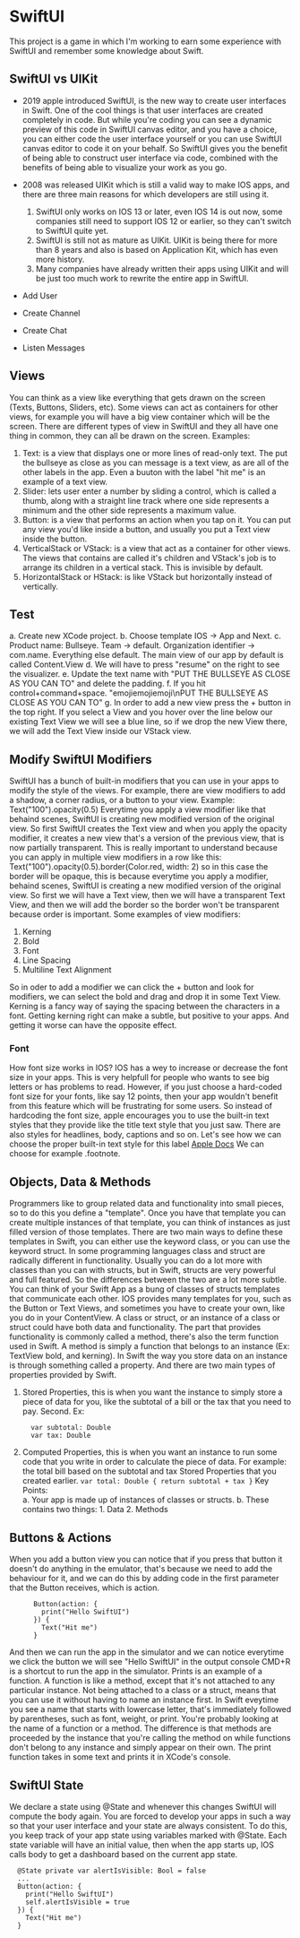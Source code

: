 # SwiftUI

This project is a game in which I'm working to earn some experience with SwiftUI and remember some knowledge about Swift.

## SwiftUI vs UIKit

- 2019 apple introduced SwiftUI, is the new way to create user interfaces in Swift. One of the cool things is that user interfaces are created completely in code. But while you're coding you can see a dynamic preview of this code in SwiftUI canvas editor, and you have a choice, you can either code the user interface yourself or you can use SwiftUI canvas editor to code it on your behalf. So SwiftUI gives you the benefit of being able to construct user interface via code, combined with the benefits of being able to visualize your work as you go.
- 2008 was released UIKit which is still a valid way to make IOS apps, and there are three main reasons for which developers are still using it.

  1. SwiftUI only works on IOS 13 or later, even IOS 14 is out now, some companies still need to support IOS 12 or earlier, so they can't switch to SwiftUI quite yet.
  2. SwiftUI is still not as mature as UIKit. UIKit is being there for more than 8 years and also is based on Application Kit, which has even more history.
  3. Many companies have already written their apps using UIKit and will be just too much work to rewrite the entire app in SwiftUI.

- Add User
- Create Channel
- Create Chat
- Listen Messages

## Views

You can think as a view like everything that gets drawn on the screen (Texts, Buttons, Sliders, etc). Some views can act as containers for other views, for example you will have a big view container which will be the screen. There are different types of view in SwiftUI and they all have one thing in common, they can all be drawn on the screen. Examples:

1. Text: is a view that displays one or more lines of read-only text. The put the bullseye as close as you can message is a text view, as are all of the other labels in the app. Even a buuton with the label "hit me" is an example of a text view.
2. Slider: lets user enter a number by sliding a control, which is called a thumb, along with a straight line track where one side represents a minimum and the other side represents a maximum value.
3. Button: is a view that performs an action when you tap on it. You can put any view you'd like inside a button, and usually you put a Text view inside the button.
4. VerticalStack or VStack: is a view that act as a container for other views. The views that contains are called it's children and VStack's job is to arrange its children in a vertical stack. This is invisible by default.
5. HorizontalStack or HStack: is like VStack but horizontally instead of vertically.

## Test

a. Create new XCode project.
b. Choose template IOS -> App and Next.
c. Product name: Bullseye. Team -> default. Organization identifier -> com.name. Everything else default.
The main view of our app by default is called Content.View
d. We will have to press "resume" on the right to see the visualizer.
e. Update the text name with "PUT THE BULLSEYE AS CLOSE AS YOU CAN TO" and delete the padding.
f. If you hit control+command+space. "emojiemojiemoji\nPUT THE BULLSEYE AS CLOSE AS YOU CAN TO"
g. In order to add a new view press the + button in the top right. If you select a View and you hover over the line below our existing Text View we will see a blue line, so if we drop the new View there, we will add the Text View inside our VStack view.

## Modify SwiftUI Modifiers

SwiftUI has a bunch of built-in modifiers that you can use in your apps to modify the style of the views. For example, there are view modifiers to add a shadow, a corner radius, or a button to your view. Example: Text("100").opacity(0.5)
Everytime you apply a view modifier like that behaind scenes, SwiftUI is creating new modified version of the original view. So first SwiftUI creates the Text view and when you apply the opacity modifier, it creates a new view that's a version of the previous view, that is now partially transparent. This is really important to understand because you can apply in multiple view modifiers in a row like this: Text("100").opacity(0.5).border(Color.red, width: 2) so in this case the border will be opaque, this is because everytime you apply a modifier, behaind scenes, SwiftUI is creating a new modified version of the original view. So first we will have a Text view, then we will have a transparent Text View, and then we will add the border so the border won't be transparent because order is important.
Some examples of view modifiers:

1. Kerning
2. Bold
3. Font
4. Line Spacing
5. Multiline Text Alignment

So in oder to add a modifier we can click the + button and look for modifiers, we can select the bold and drag and drop it in some Text View.
Kerning is a fancy way of saying the spacing between the characters in a font. Getting kerning right can make a subtle, but positive to your apps. And getting it worse can have the opposite effect.

### Font

How font size works in IOS? IOS has a wey to increase or decrease the font size in your apps. This is very helpfull for people who wants to see big letters or has problems to read. However, if you just choose a hard-coded font size for your fonts, like say 12 points, then your app wouldn't benefit from this feature which will be frustrating for some users. So instead of hardcoding the font size, apple encourages you to use the built-in text styles that they provide like the title text style that you just saw. There are also styles for headlines, body, captions and so on. Let's see how we can choose the proper built-in text style for this label [Apple Docs](https://developer.apple.com/design/human-interface-guidelines/ios/visual-design/typography/) We can choose for example .footnote.

## Objects, Data & Methods

Programmers like to group related data and functionality into small pieces, so to do this you define a "template". Once you have that template you can create multiple instances of that template, you can think of instances as just filled version of those templates. There are two main ways to define these templates in Swift, you can either use the keyword class, or you can use the keyword struct. In some programming languages class and struct are radically different in functionality. Usually you can do a lot more with classes than you can with structs, but in Swift, structs are very powerful and full featured. So the differences between the two are a lot more subtle.
You can think of your Swift App as a bung of classes of structs templates that communicate each other. IOS provides many templates for you, such as the Button or Text Views, and sometimes you have to create your own, like you do in your ContentView. A class or struct, or an instance of a class or struct could have both data and functionality.
The part that provides functionality is commonly called a method, there's also the term function used in Swift. A method is simply a function that belongs to an instance (Ex: TextView bold, and kerning).
In Swift the way you store data on an instance is through something called a property. And there are two main types of properties provided by Swift.

1. Stored Properties, this is when you want the instance to simply store a piece of data for you, like the subtotal of a bill or the tax that you need to pay. Second.
   Ex:
   ```
     var subtotal: Double
     var tax: Double
   ```
2. Computed Properties, this is when you want an instance to run some code that you write in order to calculate the piece of data. For example: the total bill based on the subtotal and tax Stored Properties that you created earlier.
   `var total: Double { return subtotal + tax }`
   Key Points:  
    a. Your app is made up of instances of classes or structs.
   b. These contains two things: 1. Data 2. Methods

## Buttons & Actions

When you add a button view you can notice that if you press that button it doesn't do anything in the emulator, that's because we need to add the behaviour for it, and we can do this by adding code in the first parameter that the Button receives, which is action.

```
      Button(action: {
        print("Hello SwiftUI")
      }) {
        Text("Hit me")
      }
```

And then we can run the app in the simulator and we can notice everytime we click the button we will see "Hello SwiftUI" in the output console
CMD+R is a shortcut to run the app in the simulator.
Prints is an example of a function. A function is like a method, except that it's not attached to any particular instance. Not being attached to a class or a struct, means that you can use it without having to name an instance first. In Swift eveytime you see a name that starts with lowercase letter, that's immediately followed by parentheses, such as font, weight, or print. You're probably looking at the name of a function or a method. The difference is that methods are proceeded by the instance that you're calling the method on while functions don't belong to any instance and simply appear on their own. The print function takes in some text and prints it in XCode's console.

## SwiftUI State

We declare a state using @State and whenever this changes SwiftUI will compute the body again. You are forced to develop your apps in such a way so that your user interface and your state are always consistent. To do this, you keep track of your app state using variables marked with @State. Each state variable will have an initial value, then when the app starts up, IOS calls body to get a dashboard based on the current app state.

```
  @State private var alertIsVisible: Bool = false
  ...
  Button(action: {
    print("Hello SwiftUI")
    self.alertIsVisible = true
  }) {
    Text("Hit me")
  }
```
